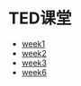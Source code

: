 # TED课堂

- <a href="https://chenjaipeng.github.io/week1/" target="_blank">week1</a>
- <a href="https://chenjaipeng.github.io/second-week/" target="_blank">week2</a>
- <a href="https://chenjaipeng.github.io/week3/" target="_blank">week3</a>  
- <a href="https://chenjaipeng.github.io/week6/" target="_blank">week6</a>
